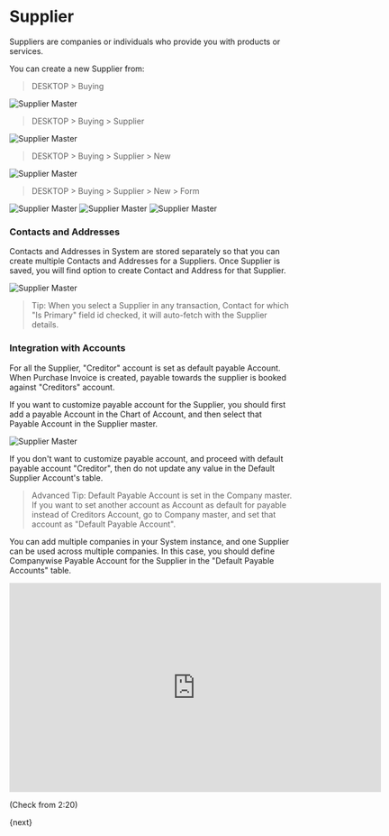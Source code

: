 <!-- add-breadcrumbs -->
# Supplier

Suppliers are companies or individuals who provide you with products or services.

You can create a new Supplier from:

> DESKTOP > Buying

<img class="screenshot" alt="Supplier Master" src="/docs/assets/img/tablix/desktop/Buying.png">
	
> DESKTOP > Buying > Supplier

<img class="screenshot" alt="Supplier Master" src="/docs/assets/img/tablix/supplier/Supplier_main_page.png">

> DESKTOP > Buying > Supplier > New

<img class="screenshot" alt="Supplier Master" src="/docs/assets/img/tablix/supplier/Supplier_list.png">

> DESKTOP > Buying > Supplier > New > Form

<img class="screenshot" alt="Supplier Master" src="/docs/assets/img/tablix/supplier/Supplier1.png">

<img class="screenshot" alt="Supplier Master" src="/docs/assets/img/tablix/supplier/Supplier2.png">

<img class="screenshot" alt="Supplier Master" src="/docs/assets/img/tablix/supplier/Supplier3.png">

### Contacts and Addresses

Contacts and Addresses in System are stored separately so that you can create multiple Contacts and Addresses for a Suppliers. Once Supplier is saved, you will find option to create Contact and Address for that Supplier.

<img class="screenshot" alt="Supplier Master" src="/docs/assets/img/buying/supplier-new-address-contact.png">

> Tip: When you select a Supplier in any transaction, Contact for which "Is Primary" field id checked, it will auto-fetch with the Supplier details.

### Integration with Accounts

For all the Supplier, "Creditor" account is set as default payable Account. When Purchase Invoice is created, payable towards the supplier is booked against "Creditors" account.

If you want to customize payable account for the Supplier, you should first add a payable Account in the Chart of Account, and then select that Payable Account in the Supplier master.

<img class="screenshot" alt="Supplier Master" src="/docs/assets/img/buying/supplier-payable-account.png">

If you don't want to customize payable account, and proceed with default payable account "Creditor", then do not update any value in the Default Supplier Account's table.

> Advanced Tip: Default Payable Account is set in the Company master. If you want to set another account as Account as default for payable instead of Creditors Account, go to Company master, and set that account as "Default Payable Account".

You can add multiple companies in your System instance, and one Supplier can be used across multiple companies. In this case, you should define Companywise Payable Account for the Supplier in the "Default Payable Accounts" table.

<iframe width="660" height="371" src="https://www.youtube.com/embed/anoGi_RpQ20" frameborder="0" allowfullscreen></iframe>

(Check from 2:20)

{next}
